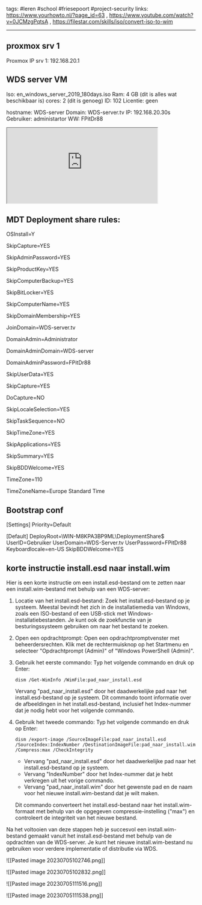 tags: #leren #school #friesepoort  #project-security
links: https://www.yourhowto.nl/?page_id=63 , https://www.youtube.com/watch?v=0JCMzgPqtsA , <https://filestar.com/skills/iso/convert-iso-to-wim>

---

## proxmox srv 1

Proxmox IP srv 1: 192.168.20.1

## WDS server VM

Iso: en_windows_server_2019_180days.iso
Ram: 4 GB (dit is alles wat beschikbaar is)
cores: 2 (dit is genoeg)
ID: 102
Licentie: geen

hostname: WDS-server
Domain: WDS-server.tv
IP: 192.168.20.30s
Gebruiker: administartor
WW: FPitDr88

<iframe src="https://www.yourhowto.nl/?page_id"=63 width="400" height="200"></iframe>

## MDT Deployment share rules:

OSInstall=Y

SkipCapture=YES

SkipAdminPassword=YES

SkipProductKey=YES

SkipComputerBackup=YES

SkipBitLocker=YES

SkipComputerName=YES

SkipDomainMembership=YES

JoinDomain=WDS-server.tv

DomainAdmin=Administrator

DomainAdminDomain=WDS-server

DomainAdminPassword=FPitDr88

SkipUserData=YES

SkipCapture=YES

DoCapture=NO

SkipLocaleSelection=YES

SkipTaskSequence=NO

SkipTimeZone=YES

SkipApplications=YES

SkipSummary=YES

SkipBDDWelcome=YES

TimeZone=110

TimeZoneName=Europe Standard Time

## Bootstrap conf

[Settings]
Priority=Default

[Default]
DeployRoot=\\WIN-M8KPA3BP9ML\\DeploymentShare$
UserID=Gebruiker
UserDomain=WDS-Server.tv
UserPassword=FPitDr88
Keyboardlocale=en-US
SkipBDDWelcome=YES

## korte instructie install.esd naar install.wim

Hier is een korte instructie om een install.esd-bestand om te zetten naar een install.wim-bestand met behulp van een WDS-server:

1. Locatie van het install.esd-bestand:
   Zoek het install.esd-bestand op je systeem. Meestal bevindt het zich in de installatiemedia van Windows, zoals een ISO-bestand of een USB-stick met Windows-installatiebestanden. Je kunt ook de zoekfunctie van je besturingssysteem gebruiken om naar het bestand te zoeken.
2. Open een opdrachtprompt:
   Open een opdrachtpromptvenster met beheerdersrechten. Klik met de rechtermuisknop op het Startmenu en selecteer "Opdrachtprompt (Admin)" of "Windows PowerShell (Admin)".
3. Gebruik het eerste commando:
   Typ het volgende commando en druk op Enter:

   ```
   dism /Get-WimInfo /WimFile:pad_naar_install.esd
   ```

   Vervang "pad_naar_install.esd" door het daadwerkelijke pad naar het install.esd-bestand op je systeem. Dit commando toont informatie over de afbeeldingen in het install.esd-bestand, inclusief het Index-nummer dat je nodig hebt voor het volgende commando.
4. Gebruik het tweede commando:
   Typ het volgende commando en druk op Enter:

   ```
   dism /export-image /SourceImageFile:pad_naar_install.esd /SourceIndex:IndexNumber /DestinationImageFile:pad_naar_install.wim /Compress:max /CheckIntegrity
   ```
   - Vervang "pad_naar_install.esd" door het daadwerkelijke pad naar het install.esd-bestand op je systeem.
   - Vervang "IndexNumber" door het Index-nummer dat je hebt verkregen uit het vorige commando.
   - Vervang "pad_naar_install.wim" door het gewenste pad en de naam voor het nieuwe install.wim-bestand dat je wilt maken.

   Dit commando converteert het install.esd-bestand naar het install.wim-formaat met behulp van de opgegeven compressie-instelling ("max") en controleert de integriteit van het nieuwe bestand.

Na het voltooien van deze stappen heb je succesvol een install.wim-bestand gemaakt vanuit het install.esd-bestand met behulp van de opdrachten van de WDS-server. Je kunt het nieuwe install.wim-bestand nu gebruiken voor verdere implementatie of distributie via WDS.

![[Pasted image 20230705102746.png]]

![[Pasted image 20230705102832.png]]

![[Pasted image 20230705111516.png]]

![[Pasted image 20230705111538.png]]